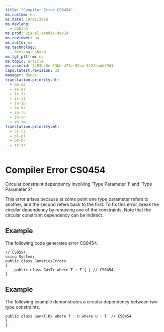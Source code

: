 ```yaml
---
title: "Compiler Error CS0454"
ms.custom: na
ms.date: 10/01/2016
ms.devlang: 
  - CSharp
ms.prod: visual-studio-dev14
ms.reviewer: na
ms.suite: na
ms.technology: 
  - devlang-csharp
ms.tgt_pltfrm: na
ms.topic: article
ms.assetid: 2c83bc5e-53bb-473e-92aa-5122dadd79d1
caps.latest.revision: 10
manager: douge
translation.priority.ht: 
  - de-de
  - es-es
  - fr-fr
  - it-it
  - ja-jp
  - ko-kr
  - ru-ru
  - zh-cn
  - zh-tw
translation.priority.mt: 
  - cs-cz
  - pl-pl
  - pt-br
  - tr-tr
---
```

# Compiler Error CS0454
Circular constraint dependency involving 'Type Parameter 1' and 'Type Parameter 2'  
  
 This error arises because at some point one type parameter refers to another, and the second refers back to the first. To fix this error, break the circular dependency by removing one of the constraints. Note that the circular constraint dependency can be indirect.  
  
## Example  
 The following code generates error CS0454.  
  
```  
// CS0554  
using System;  
public class GenericsErrors   
{  
    public class G4<T> where T : T { } // CS0454  
}  
```  
  
## Example  
 The following example demonstrates a circular dependency between two type constraints.  
  
```  
public class Gen<T,U> where T : U where U : T  // CS0454  
{  
}  
```